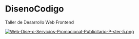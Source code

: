 # DisenoCodigo
Taller de Desarrollo Web Frontend 

[![Web-Dise-o-Servicios-Promocional-Publicitario-P-ster-5.png](https://i.postimg.cc/xCkJtbbL/Web-Dise-o-Servicios-Promocional-Publicitario-P-ster-5.png)](https://postimg.cc/BL0nvbpv)
